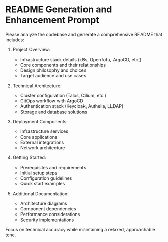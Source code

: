 # README Generation and Enhancement Prompt

Please analyze the codebase and generate a comprehensive README that includes:

1. Project Overview:

   - Infrastructure stack details (k8s, OpenTofu, ArgoCD, etc.)
   - Core components and their relationships
   - Design philosophy and choices
   - Target audience and use cases

2. Technical Architecture:

   - Cluster configuration (Talos, Cilium, etc.)
   - GitOps workflow with ArgoCD
   - Authentication stack (Keycloak, Authelia, LLDAP)
   - Storage and database solutions

3. Deployment Components:

   - Infrastructure services
   - Core applications
   - External integrations
   - Network architecture

4. Getting Started:

   - Prerequisites and requirements
   - Initial setup steps
   - Configuration guidelines
   - Quick start examples

5. Additional Documentation:
   - Architecture diagrams
   - Component dependencies
   - Performance considerations
   - Security implementations

Focus on technical accuracy while maintaining a relaxed, approachable tone.
